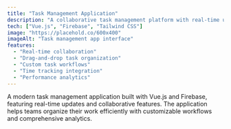 ```yaml
---
title: "Task Management Application"
description: "A collaborative task management platform with real-time updates"
tech: ["Vue.js", "Firebase", "Tailwind CSS"]
image: "https://placehold.co/600x400"
imageAlt: "Task management app interface"
features:
  - "Real-time collaboration"
  - "Drag-and-drop task organization"
  - "Custom task workflows"
  - "Time tracking integration"
  - "Performance analytics"
---
```


A modern task management application built with Vue.js and Firebase, featuring real-time updates and collaborative features. The application helps teams organize their work efficiently with customizable workflows and comprehensive analytics.